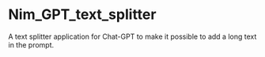 # Nim_GPT_text_splitter
 A text splitter application for Chat-GPT to make it possible to add a long text in the prompt.
